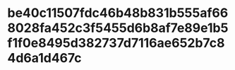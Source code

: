 # be40c11507fdc46b48b831b555af668028fa452c3f5455d6b8af7e89e1b5f1f0e8495d382737d7116ae652b7c84d6a1d467c